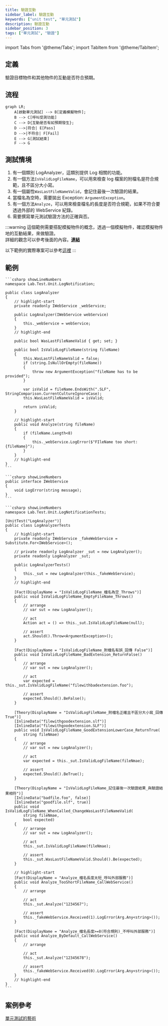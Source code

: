 ```yaml
---
title: 驗證互動
sidebar_label: 驗證互動
keywords: ["unit test", "單元測試"]
description: 驗證互動
sidebar_position: 3
tags: ["單元測試", "驗證"]
---
```


import Tabs from '@theme/Tabs';
import TabItem from '@theme/TabItem';

## 定義
驗證目標物件和其他物件的互動是否符合預期。

## 流程
```mermaid
graph LR;
    A[啟動單元測試] --> B[定義模擬物件];
    B --> C[呼叫受測功能]
    C --> D{互動是否有如預期發生};
    D -->|符合| E[Pass]
    D -->|不符合| F[Fail]
    E --> G[測試結束]
    F --> G
```
## 測試情境

1. 有一個類別 LogAnalyzer，這類別提供 Log 相關的功能。
2. 有一個方法`IsValidLogFileName`，可以用來檢查 log 檔案的附檔名是符合規範，且不區分大小寫。
3. 有一個屬性`WasLastFileNameValid`，會記住最後一次驗證的結果。
4. 當檔名為空時，需要拋出 Exception: `ArgumentException`。
5. 有一個方法`Analyze`，可以用來檢查檔名的長度是否符合規範，如果不符合要透過外部的 WebService 紀錄。
6. 需要撰寫單元測試驗證方法的正確與否。

:::warning
這個範例需要搭配模擬物件的概念，透過一個模擬物件，確認模擬物件地的互動結果，來做驗證。  
詳細的觀念可以參考後面的內容。[**連結**](../05_假物件.md)

以下範例的實際專案可以參考[這裡](https://github.com/deverqqqq/Lab)
:::

## 範例

<Tabs>
  <TabItem value="LogAnalyzer" label="LogAnalyzer" default>

    ```csharp showLineNumbers
    namespace Lab.Test.Unit.LogNotification;

    public class LogAnalyzer
    {
        // highlight-start
        private readonly IWebService _webService;

        public LogAnalyzer(IWebService webService)
        {
            this._webService = webService;
        }
        // highlight-end

        public bool WasLastFileNameValid { get; set; }

        public bool IsValidLogFileName(string fileName)
        {
            this.WasLastFileNameValid = false;
            if (string.IsNullOrEmpty(fileName))
            {
                throw new ArgumentException("fileName has to be provided");
            }

            var isValid = fileName.EndsWith(".SLF", StringComparison.CurrentCultureIgnoreCase);
            this.WasLastFileNameValid = isValid;

            return isValid;
        }

        // highlight-start
        public void Analyze(string fileName)
        {
            if (fileName.Length<8)
            {
                this._webService.LogError($"FIleName too short: {fileName}");
            }
        }
        // highlight-end
    }
    ```
  </TabItem>

  <TabItem value="IWebService" label="IWebService">

    ```csharp showLineNumbers
    public interface IWebService
    {
        void LogError(string message);
    }
    ```
  </TabItem>

  <TabItem value="LogAnalyzerTests" label="LogAnalyzerTests">

    ```csharp showLineNumbers
    namespace Lab.Test.Unit.LogNotificationTests;

    [UnitTest("LogAnalyzer")]
    public class LogAnalyzerTests
    {
        // highlight-start
        private readonly IWebService _fakeWebService = Substitute.For<IWebService>();

        // private readonly LogAnalyzer _sut = new LogAnalyzer();
        private readonly LogAnalyzer _sut;

        public LogAnalyzerTests()
        {
            this._sut = new LogAnalyzer(this._fakeWebService);
        }
        // highlight-end

        [Fact(DisplayName = "IsValidLogFileName_檔名為空_Throws")]
        public void IsValidLogFileName_EmptyFileName_Throws()
        {
            // arrange
            // var sut = new LogAnalyzer();

            // act
            Action act = () => this._sut.IsValidLogFileName(null);

            // assert
            act.Should().Throw<ArgumentException>();
        }

        [Fact(DisplayName = "IsValidLogFileName_附檔名有誤_回傳 False")]
        public void IsValidLogFileName_BadExtension_ReturnFalse()
        {
            // arrange
            // var sut = new LogAnalyzer();

            // act
            var expected = this._sut.IsValidLogFileName("filewithbadextension.foo");

            // assert
            expected.Should().BeFalse();
        }

        [Theory(DisplayName = "IsValidLogFileName_附檔名正確且不區分大小寫_回傳 True")]
        [InlineData("filewithgoodextension.slf")]
        [InlineData("filewithgoodextension.SLF")]
        public void IsValidLogFileName_GoodExtensionLowerCase_ReturnTrue(
            string fileNmae)
        {
            // arrange
            // var sut = new LogAnalyzer();

            // act
            var expected = this._sut.IsValidLogFileName(fileNmae);

            // assert
            expected.Should().BeTrue();
        }

        [Theory(DisplayName = "IsValidLogFileName_記住最後一次驗證結果_與驗證結果相符")]
        [InlineData("badfile.foo", false)]
        [InlineData("goodfile.slf", true)]
        public void IsValidLogFileName_WhenCalled_ChangeWasLastFileNameValid(
            string fileNmae,
            bool expected)
        {
            // arrange
            // var sut = new LogAnalyzer();

            // act
            this._sut.IsValidLogFileName(fileNmae);

            // assert
            this._sut.WasLastFileNameValid.Should().Be(expected);
        }

        // highlight-start
        [Fact(DisplayName = "Analyze_檔名長度太短_呼叫外部服務")]
        public void Analyze_TooShortFileName_CallWebService()
        {
            // arrange

            // act
            this._sut.Analyze("1234567");

            // assert
            this._fakeWebService.Received(1).LogError(Arg.Any<string>());
        }

        [Fact(DisplayName = "Analyze_檔名長度>=8(符合規則)_不呼叫外部服務")]
        public void Analyze_ByDefault_CallWebService()
        {
            // arrange

            // act
            this._sut.Analyze("12345678");

            // assert
            this._fakeWebService.Received(0).LogError(Arg.Any<string>());
        }
        // highlight-end
    }
    ```
  </TabItem>
</Tabs>

## 案例參考
[單元測試的藝術](https://www.tenlong.com.tw/products/9789864342471?list_name=c-unit-test)